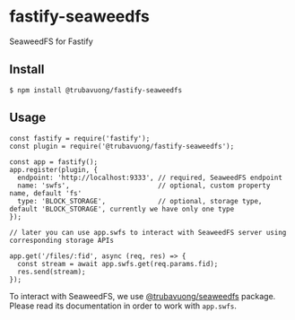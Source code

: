 # fastify-seaweedfs

SeaweedFS for Fastify

## Install

```
$ npm install @trubavuong/fastify-seaweedfs
```

## Usage

```
const fastify = require('fastify');
const plugin = require('@trubavuong/fastify-seaweedfs');

const app = fastify();
app.register(plugin, {
  endpoint: 'http://localhost:9333', // required, SeaweedFS endpoint
  name: 'swfs',                      // optional, custom property name, default 'fs'
  type: 'BLOCK_STORAGE',             // optional, storage type, default 'BLOCK_STORAGE', currently we have only one type
});

// later you can use app.swfs to interact with SeaweedFS server using corresponding storage APIs

app.get('/files/:fid', async (req, res) => {
  const stream = await app.swfs.get(req.params.fid);
  res.send(stream);
});
```

To interact with SeaweedFS, we use [@trubavuong/seaweedfs](https://www.npmjs.com/package/@trubavuong/seaweedfs) package.
Please read its documentation in order to work with `app.swfs`.
